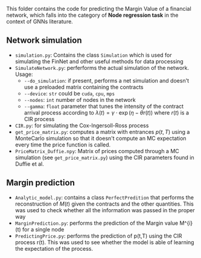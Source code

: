 This folder contains the code for predicting the Margin Value of a financial network, which falls into the category of **Node regression task** in the context of GNNs literature.

## Network simulation
- `simulation.py`: Contains the class `Simulation` which is used for simulating the FinNet and other useful methods for data processing
- `SimulateNetwork.py`: perferforms the actual simulation of the network. Usage:
   - `--do_simulation`: if present, performs a net simulation and doesn't use a preloaded matrix containing the contracts
   - `--device`: `str` could be `cuda`, `cpu`, `mps`
   - `--nodes`: `int` number of nodes in the network
   - `--gamma`: `float` parameter that tunes the intensity of the contract arrival process according to $\lambda(t) = \gamma \cdot \exp{(\eta -\theta r(t))}$ where $r(t)$ is a CIR process
- `CIR.py`: for simulating the Cox-Ingersoll-Ross process
- `get_price_matrix.py`: computes a matrix with entrances $p(t,T)$ using a MonteCarlo simulation so that it doesn't compute an MC expectation every time the price function is called.
- `PriceMatrix_Duffie.npy`: Matrix of prices computed through a MC simulation (see `get_price_matrix.py`) using the CIR parameters found in Duffie et al.

## Margin prediction
- `Analytic_model.py`: contains a class `PerfectPredition` that performs the reconstruction of $M(t)$ given the contracts and the other quantities. This was used to check whether all the information was passed in the proper way
- `MarginPrediction.py`: performs the prediction of the Margin value M^{i}(t) for a single node
- `PredictingPrice.py`: performs the prediction of p(t,T) using the CIR process r(t). This was used to see whether the model is able of learning the expectation of the process.
